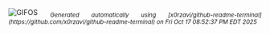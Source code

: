 <div align="justify">
<picture>
    <source media="(prefers-color-scheme: dark)" srcset="https://i.ibb.co/6Jt7rVqN/output-gif.gif">
    <source media="(prefers-color-scheme: light)" srcset="https://i.ibb.co/6Jt7rVqN/output-gif.gif">
    <img alt="GIFOS" src="https://i.ibb.co/6Jt7rVqN/output-gif.gif">
</picture>
<sub><i>Generated automatically using [x0rzavi/github-readme-terminal](https://github.com/x0rzavi/github-readme-terminal) on Fri Oct 17 08:52:37 PM EDT 2025</i></sub>
</div>

<!--  -->